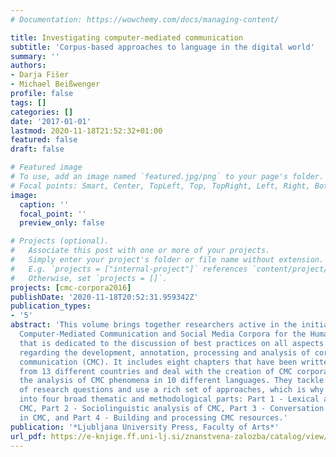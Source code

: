 ```yaml
---
# Documentation: https://wowchemy.com/docs/managing-content/

title: Investigating computer-mediated communication 
subtitle: 'Corpus-based approaches to language in the digital world'
summary: ''
authors:
- Darja Fišer
- Michael Beißwenger
profile: false
tags: []
categories: []
date: '2017-01-01'
lastmod: 2020-11-18T21:52:32+01:00
featured: false
draft: false

# Featured image
# To use, add an image named `featured.jpg/png` to your page's folder.
# Focal points: Smart, Center, TopLeft, Top, TopRight, Left, Right, BottomLeft, Bottom, BottomRight.
image:
  caption: ''
  focal_point: ''
  preview_only: false

# Projects (optional).
#   Associate this post with one or more of your projects.
#   Simply enter your project's folder or file name without extension.
#   E.g. `projects = ["internal-project"]` references `content/project/deep-learning/index.md`.
#   Otherwise, set `projects = []`.
projects: [cmc-corpora2016]
publishDate: '2020-11-18T20:52:31.959342Z'
publication_types:
- '5'
abstract: 'This volume brings together researchers active in the initiative called
  Computer-Mediated Communication and Social Media Corpora for the Humanities (http://www.cmc-corpora.org/)
  that is dedicated to the discussion of best practices on all aspects of open issues
  regarding the development, annotation, processing and analysis of corpora of computer-mediated
  communication (CMC). It includes eight chapters that have been written by 16 authors
  from 13 different countries and deal with the creation of CMC corpora, and with
  the analysis of CMC phenomena in 10 different languages. They tackle a diverse range
  of research questions and use a rich set of approaches, which is why they are organized
  into four broad thematic and methodological parts: Part 1 - Lexical analysis of
  CMC, Part 2 - Sociolinguistic analysis of CMC, Part 3 - Conversation and conflict
  in CMC, and Part 4 - Building and processing CMC resources.'
publication: '*Ljubljana University Press, Faculty of Arts*'
url_pdf: https://e-knjige.ff.uni-lj.si/znanstvena-zalozba/catalog/view/4/2/9-1
---
```

